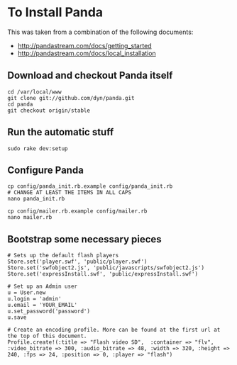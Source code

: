# To Install Panda

This was taken from a combination of the following documents:

* http://pandastream.com/docs/getting_started
* http://pandastream.com/docs/local_installation

## Download and checkout Panda itself

    cd /var/local/www
    git clone git://github.com/dyn/panda.git
    cd panda
    git checkout origin/stable

## Run the automatic stuff

    sudo rake dev:setup

## Configure Panda

    cp config/panda_init.rb.example config/panda_init.rb
    # CHANGE AT LEAST THE ITEMS IN ALL CAPS
    nano panda_init.rb

    cp config/mailer.rb.example config/mailer.rb
    nano mailer.rb

## Bootstrap some necessary pieces

    # Sets up the default flash players
    Store.set('player.swf', 'public/player.swf')
    Store.set('swfobject2.js', 'public/javascripts/swfobject2.js')
    Store.set('expressInstall.swf', 'public/expressInstall.swf')
    
    # Set up an Admin user
    u = User.new
    u.login = 'admin'
    u.email = 'YOUR_EMAIL'
    u.set_password('password')
    u.save
    
    # Create an encoding profile. More can be found at the first url at the top of this document.
    Profile.create!(:title => "Flash video SD",  :container => "flv", :video_bitrate => 300, :audio_bitrate => 48, :width => 320, :height => 240, :fps => 24, :position => 0, :player => "flash")
    
